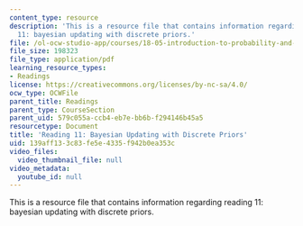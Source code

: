 ```yaml
---
content_type: resource
description: 'This is a resource file that contains information regarding reading
  11: bayesian updating with discrete priors.'
file: /ol-ocw-studio-app/courses/18-05-introduction-to-probability-and-statistics-spring-2014/139aff133c83fe5e4335f942b0ea353c_MIT18_05S14_Reading11.pdf
file_size: 198323
file_type: application/pdf
learning_resource_types:
- Readings
license: https://creativecommons.org/licenses/by-nc-sa/4.0/
ocw_type: OCWFile
parent_title: Readings
parent_type: CourseSection
parent_uid: 579c055a-ccb4-eb7e-bb6b-f294146b45a5
resourcetype: Document
title: 'Reading 11: Bayesian Updating with Discrete Priors'
uid: 139aff13-3c83-fe5e-4335-f942b0ea353c
video_files:
  video_thumbnail_file: null
video_metadata:
  youtube_id: null
---
```

This is a resource file that contains information regarding reading 11: bayesian updating with discrete priors.